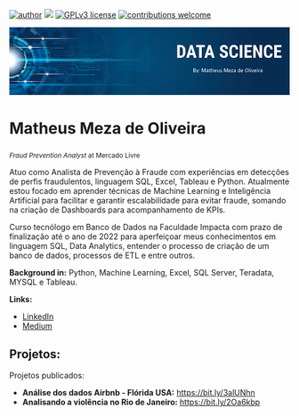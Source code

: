 [![author](https://img.shields.io/badge/author-mathmeza-red.svg)](https://www.linkedin.com/in/matheus-meza-26956bb6) [![](https://img.shields.io/badge/python-3.7+-blue.svg)](https://www.python.org/downloads/release/python-365/) [![GPLv3 license](https://img.shields.io/badge/License-GPLv3-blue.svg)](http://perso.crans.org/besson/LICENSE.html) [![contributions welcome](https://img.shields.io/badge/contributions-welcome-brightgreen.svg?style=flat)](https://github.com/carlosfab/data_science/issues)

<p align="center">
  <img src="banner_.png" >
</p>

# Matheus Meza de Oliveira
<sub>*Fraud Prevention Analyst* at Mercado Livre</sub>

Atuo como Analista de Prevenção à Fraude com experiências em detecções de perfis fraudulentos, linguagem SQL, Excel, Tableau e Python. Atualmente estou focado em aprender técnicas de Machine Learning e Inteligência Artificial para facilitar e garantir escalabilidade para evitar fraude, somando na criação de Dashboards para acompanhamento de KPIs.

Curso tecnólogo em Banco de Dados na Faculdade Impacta com prazo de finalização até o ano de 2022 para aperfeiçoar meus conhecimentos em linguagem SQL, Data Analytics, entender o processo de criação de um banco de dados, processos de ETL e entre outros. 

**Background in:** Python, Machine Learning, Excel, SQL Server, Teradata, MYSQL e Tableau.

**Links:**
* [LinkedIn](https://www.linkedin.com/in/matheus-meza-de-oliveira-26956bb6)
* [Medium](https://medium.com/@matheusmeza1)


## Projetos:
Projetos publicados:

* **Análise dos dados Airbnb - Flórida USA:** https://bit.ly/3alUNhn
* **Analisando a violência no Rio de Janeiro:** https://bit.ly/2Oa6kbp
